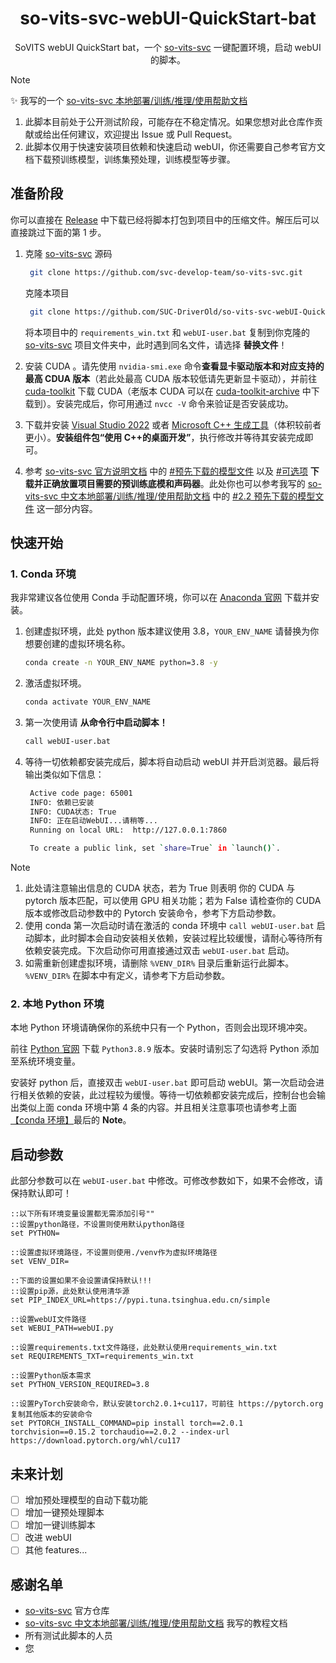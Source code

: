 <div align="center">

# so-vits-svc-webUI-QuickStart-bat

SoVITS webUI QuickStart bat，一个 [so-vits-svc](https://github.com/svc-develop-team/so-vits-svc) 一键配置环境，启动 webUI 的脚本。

</div>

> [!NOTE]
>
> ✨ 我写的一个 [so-vits-svc 本地部署/训练/推理/使用帮助文档](https://github.com/SUC-DriverOld/so-vits-svc-Deployment-Documents)
>
> 1. 此脚本目前处于公开测试阶段，可能存在不稳定情况。如果您想对此仓库作贡献或给出任何建议，欢迎提出 Issue 或 Pull Request。
> 2. 此脚本仅用于快速安装项目依赖和快速启动 webUI，你还需要自己参考官方文档下载预训练模型，训练集预处理，训练模型等步骤。

## 准备阶段

你可以直接在 [Release](https://github.com/SUC-DriverOld/so-vits-svc-webUI-QuickStart-bat/releases) 中下载已经将脚本打包到项目中的压缩文件。解压后可以直接跳过下面的第 1 步。

1. 克隆 [so-vits-svc](https://github.com/svc-develop-team/so-vits-svc) 源码

   ```bash
    git clone https://github.com/svc-develop-team/so-vits-svc.git
   ```

   克隆本项目

   ```bash
    git clone https://github.com/SUC-DriverOld/so-vits-svc-webUI-QuickStart-bat.git
   ```

   将本项目中的 `requirements_win.txt` 和 `webUI-user.bat` 复制到你克隆的 [so-vits-svc](https://github.com/svc-develop-team/so-vits-svc) 项目文件夹中，此时遇到同名文件，请选择 **替换文件**！

2. 安装 CUDA 。请先使用 `nvidia-smi.exe` 命令**查看显卡驱动版本和对应支持的最高 CDUA 版本**（若此处最高 CUDA 版本较低请先更新显卡驱动），并前往 [cuda-toolkit](https://developer.nvidia.com/cuda-toolkit) 下载 CUDA（老版本 CUDA 可以在 [cuda-toolkit-archive](https://developer.nvidia.com/cuda-toolkit-archive) 中下载到）。安装完成后，你可用通过 `nvcc -V` 命令来验证是否安装成功。
3. 下载并安装 [Visual Studio 2022](https://visualstudio.microsoft.com/) 或者 [Microsoft C++ 生成工具](https://visualstudio.microsoft.com/zh-hans/visual-cpp-build-tools/)（体积较前者更小）。**安装组件包“使用 C++的桌面开发”**，执行修改并等待其安装完成即可。
4. 参考 [so-vits-svc 官方说明文档](https://github.com/svc-develop-team/so-vits-svc#readme) 中的 [#预先下载的模型文件](https://github.com/svc-develop-team/so-vits-svc/blob/4.1-Stable/README_zh_CN.md#-%E9%A2%84%E5%85%88%E4%B8%8B%E8%BD%BD%E7%9A%84%E6%A8%A1%E5%9E%8B%E6%96%87%E4%BB%B6) 以及 [#可选项](https://github.com/svc-develop-team/so-vits-svc/blob/4.1-Stable/README_zh_CN.md#%E5%8F%AF%E9%80%89%E9%A1%B9%E6%A0%B9%E6%8D%AE%E6%83%85%E5%86%B5%E9%80%89%E6%8B%A9) **下载并正确放置项目需要的预训练底模和声码器**。此处你也可以参考我写的 [so-vits-svc 中文本地部署/训练/推理/使用帮助文档](https://github.com/SUC-DriverOld/so-vits-svc-Chinese-Detaild-Documents) 中的 [#2.2 预先下载的模型文件](https://github.com/SUC-DriverOld/so-vits-svc-Chinese-Detaild-Documents?tab=readme-ov-file#22-%E9%A2%84%E5%85%88%E4%B8%8B%E8%BD%BD%E7%9A%84%E6%A8%A1%E5%9E%8B%E6%96%87%E4%BB%B6) 这一部分内容。

## 快速开始

### 1. Conda 环境

我非常建议各位使用 Conda 手动配置环境，你可以在 [Anaconda 官网](https://www.anaconda.com/download/) 下载并安装。

1. 创建虚拟环境，此处 python 版本建议使用 3.8，`YOUR_ENV_NAME` 请替换为你想要创建的虚拟环境名称。

   ```bash
   conda create -n YOUR_ENV_NAME python=3.8 -y
   ```

2. 激活虚拟环境。

   ```bash
   conda activate YOUR_ENV_NAME
   ```

3. 第一次使用请 **从命令行中启动脚本！**

   ```bash
   call webUI-user.bat
   ```

4. 等待一切依赖都安装完成后，脚本将自动启动 webUI 并开启浏览器。最后将输出类似如下信息：

   ```bash
    Active code page: 65001
    INFO: 依赖已安装
    INFO: CUDA状态: True
    INFO: 正在启动WebUI...请稍等...
    Running on local URL:  http://127.0.0.1:7860

    To create a public link, set `share=True` in `launch()`.
   ```

> [!NOTE]
>
> 1. 此处请注意输出信息的 CUDA 状态，若为 True 则表明 你的 CUDA 与 pytorch 版本匹配，可以使用 GPU 相关功能；若为 False 请检查你的 CUDA 版本或修改启动参数中的 Pytorch 安装命令，参考下方启动参数。
> 2. 使用 conda 第一次启动时请在激活的 conda 环境中 `call webUI-user.bat` 启动脚本，此时脚本会自动安装相关依赖，安装过程比较缓慢，请耐心等待所有依赖安装完成。下次启动你可用直接通过双击 `webUI-user.bat` 启动。
> 3. 如需重新创建虚拟环境，请删除 `%VENV_DIR%` 目录后重新运行此脚本。`%VENV_DIR%` 在脚本中有定义，请参考下方启动参数。

### 2. 本地 Python 环境

本地 Python 环境请确保你的系统中只有一个 Python，否则会出现环境冲突。

前往 [Python 官网](https://www.python.org/) 下载 `Python3.8.9` 版本。安装时请别忘了勾选将 Python 添加至系统环境变量。

安装好 python 后，直接双击 `webUI-user.bat` 即可启动 webUI。第一次启动会进行相关依赖的安装，此过程较为缓慢。等待一切依赖都安装完成后，控制台也会输出类似上面 conda 环境中第 4 条的内容。并且相关注意事项也请参考上面[【conda 环境】](#1-conda-环境)最后的 **Note**。

## 启动参数

此部分参数可以在 `webUI-user.bat` 中修改。可修改参数如下，如果不会修改，请保持默认即可！

```shell
::以下所有环境变量设置都无需添加引号""
::设置python路径，不设置则使用默认python路径
set PYTHON=

::设置虚拟环境路径，不设置则使用./venv作为虚拟环境路径
set VENV_DIR=

::下面的设置如果不会设置请保持默认!!!
::设置pip源，此处默认使用清华源
set PIP_INDEX_URL=https://pypi.tuna.tsinghua.edu.cn/simple

::设置webUI文件路径
set WEBUI_PATH=webUI.py

::设置requirements.txt文件路径，此处默认使用requirements_win.txt
set REQUIREMENTS_TXT=requirements_win.txt

::设置Python版本需求
set PYTHON_VERSION_REQUIRED=3.8

::设置PyTorch安装命令，默认安装torch2.0.1+cu117，可前往 https://pytorch.org 复制其他版本的安装命令
set PYTORCH_INSTALL_COMMAND=pip install torch==2.0.1 torchvision==0.15.2 torchaudio==2.0.2 --index-url https://download.pytorch.org/whl/cu117
```

## 未来计划

- [ ] 增加预处理模型的自动下载功能
- [ ] 增加一键预处理脚本
- [ ] 增加一键训练脚本
- [ ] 改进 webUI
- [ ] 其他 features...

## 感谢名单

- [so-vits-svc](https://github.com/svc-develop-team/so-vits-svc) 官方仓库
- [so-vits-svc 中文本地部署/训练/推理/使用帮助文档](https://github.com/SUC-DriverOld/so-vits-svc-Chinese-Detaild-Documents) 我写的教程文档
- 所有测试此脚本的人员
- 您
